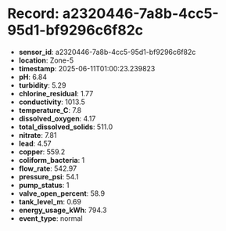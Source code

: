 # Record: a2320446-7a8b-4cc5-95d1-bf9296c6f82c

- **sensor_id**: a2320446-7a8b-4cc5-95d1-bf9296c6f82c
- **location**: Zone-5
- **timestamp**: 2025-06-11T01:00:23.239823
- **pH**: 6.84
- **turbidity**: 5.29
- **chlorine_residual**: 1.77
- **conductivity**: 1013.5
- **temperature_C**: 7.8
- **dissolved_oxygen**: 4.17
- **total_dissolved_solids**: 511.0
- **nitrate**: 7.81
- **lead**: 4.57
- **copper**: 559.2
- **coliform_bacteria**: 1
- **flow_rate**: 542.97
- **pressure_psi**: 54.1
- **pump_status**: 1
- **valve_open_percent**: 58.9
- **tank_level_m**: 0.69
- **energy_usage_kWh**: 794.3
- **event_type**: normal